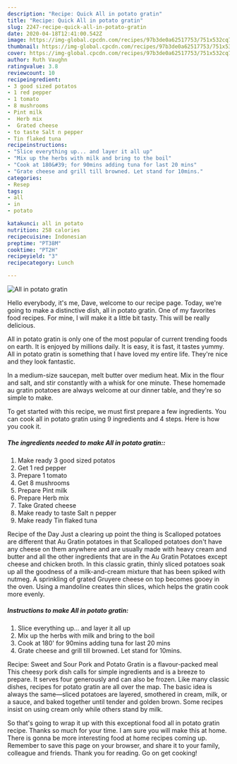 ```yaml
---
description: "Recipe: Quick All in potato gratin"
title: "Recipe: Quick All in potato gratin"
slug: 2247-recipe-quick-all-in-potato-gratin
date: 2020-04-18T12:41:00.542Z
image: https://img-global.cpcdn.com/recipes/97b3de0a62517753/751x532cq70/all-in-potato-gratin-recipe-main-photo.jpg
thumbnail: https://img-global.cpcdn.com/recipes/97b3de0a62517753/751x532cq70/all-in-potato-gratin-recipe-main-photo.jpg
cover: https://img-global.cpcdn.com/recipes/97b3de0a62517753/751x532cq70/all-in-potato-gratin-recipe-main-photo.jpg
author: Ruth Vaughn
ratingvalue: 3.8
reviewcount: 10
recipeingredient:
- 3 good sized potatos
- 1 red pepper
- 1 tomato
- 8 mushrooms
- Pint milk
-  Herb mix
-  Grated cheese
- to taste Salt n pepper
- Tin flaked tuna
recipeinstructions:
- "Slice everything up... and layer it all up"
- "Mix up the herbs with milk and bring to the boil"
- "Cook at 180&#39; for 90mins adding tuna for last 20 mins"
- "Grate cheese and grill till browned. Let stand for 10mins."
categories:
- Resep
tags:
- all
- in
- potato

katakunci: all in potato
nutrition: 258 calories
recipecuisine: Indonesian
preptime: "PT38M"
cooktime: "PT2H"
recipeyield: "3"
recipecategory: Lunch

---
```



![All in potato gratin](https://img-global.cpcdn.com/recipes/97b3de0a62517753/751x532cq70/all-in-potato-gratin-recipe-main-photo.jpg)

Hello everybody, it's me, Dave, welcome to our recipe page. Today, we're going to make a distinctive dish, all in potato gratin. One of my favorites food recipes. For mine, I will make it a little bit tasty. This will be really delicious.

All in potato gratin is only one of the most popular of current trending foods on earth. It is enjoyed by millions daily. It is easy, it is fast, it tastes yummy. All in potato gratin is something that I have loved my entire life. They're nice and they look fantastic.

In a medium-size saucepan, melt butter over medium heat. Mix in the flour and salt, and stir constantly with a whisk for one minute. These homemade au gratin potatoes are always welcome at our dinner table, and they&#39;re so simple to make.


To get started with this recipe, we must first prepare a few ingredients. You can cook all in potato gratin using 9 ingredients and 4 steps. Here is how you cook it.

##### The ingredients needed to make All in potato gratin::

1. Make ready 3 good sized potatos
1. Get 1 red pepper
1. Prepare 1 tomato
1. Get 8 mushrooms
1. Prepare Pint milk
1. Prepare  Herb mix
1. Take  Grated cheese
1. Make ready to taste Salt n pepper
1. Make ready Tin flaked tuna


Recipe of the Day Just a clearing up point the thing is Scalloped potatoes are different that Au Gratin potatoes in that Scalloped potatoes don&#39;t have any cheese on them anywhere and are usually made with heavy cream and butter and all the other ingredients that are in the Au Gratin Potatoes except cheese and chicken broth. In this classic gratin, thinly sliced potatoes soak up all the goodness of a milk-and-cream mixture that has been spiked with nutmeg. A sprinkling of grated Gruyere cheese on top becomes gooey in the oven. Using a mandoline creates thin slices, which helps the gratin cook more evenly. 

##### Instructions to make All in potato gratin:

1. Slice everything up... and layer it all up
1. Mix up the herbs with milk and bring to the boil
1. Cook at 180&#39; for 90mins adding tuna for last 20 mins
1. Grate cheese and grill till browned. Let stand for 10mins.


Recipe: Sweet and Sour Pork and Potato Gratin is a flavour-packed meal This cheesy pork dish calls for simple ingredients and is a breeze to prepare. It serves four generously and can also be frozen. Like many classic dishes, recipes for potato gratin are all over the map. The basic idea is always the same—sliced potatoes are layered, smothered in cream, milk, or a sauce, and baked together until tender and golden brown. Some recipes insist on using cream only while others stand by milk. 

So that's going to wrap it up with this exceptional food all in potato gratin recipe. Thanks so much for your time. I am sure you will make this at home. There is gonna be more interesting food at home recipes coming up. Remember to save this page on your browser, and share it to your family, colleague and friends. Thank you for reading. Go on get cooking!
